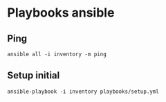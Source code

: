 # Playbooks ansible

## Ping

```
ansible all -i inventory -m ping
```

## Setup initial

```
ansible-playbook -i inventory playbooks/setup.yml
```
